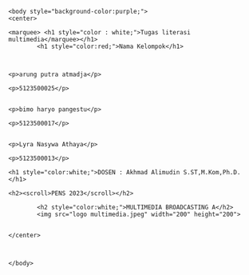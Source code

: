 <html>
  <head>
		<title>tugas kelompok litmul</title>
  
  
  </head>
	
	<body style="background-color:purple;">
	<center>
	
	<marquee> <h1 style="color : white;">Tugas literasi multimedia</marquee></h1>
        	<h1 style="color:red;">Nama Kelompok</h1>
	
	
	
	<p>arung putra atmadja</p>
	
	<p>5123500025</p>
	
	
	<p>bimo haryo pangestu</p>
	
	<p>5123500017</p>
	
	
	<p>Lyra Nasywa Athaya</p>
	
	<p>5123500013</p>
	
	<h1 style="color:white;">DOSEN : Akhmad Alimudin S.ST,M.Kom,Ph.D.  </h1>
	
	<h2><scroll>PENS 2023</scroll></h2>
        	
            <h2 style="color:white;">MULTIMEDIA BROADCASTING A</h2>
			<img src="logo multimedia.jpeg" width="200" height="200">
	
	
	</center>
	
	
	
	</body>
</html>
